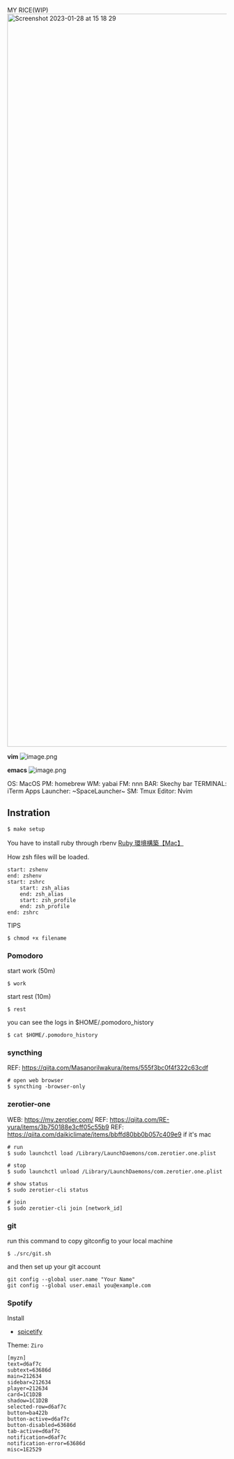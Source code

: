 MY RICE(WIP)
<img width="1680" alt="Screenshot 2023-01-28 at 15 18 29" src="https://user-images.githubusercontent.com/20104403/215241640-36121c02-ef23-4ee0-b8d8-66d69272a3f9.png">


**vim**
![image.png](https://qiita-image-store.s3.ap-northeast-1.amazonaws.com/0/184733/20aaa2ef-963b-6451-7b1f-402b535b5c37.png)

**emacs**
![image.png](https://qiita-image-store.s3.ap-northeast-1.amazonaws.com/0/184733/646b9225-3fc5-d88b-c381-e5b6b4e3256e.png)



OS: MacOS
PM: homebrew
WM: yabai
FM: nnn
BAR: Skechy bar
TERMINAL: iTerm
Apps Launcher: ~SpaceLauncher~
SM: Tmux
Editor: Nvim

## Instration
```
$ make setup
```

You have to install ruby through rbenv
[Ruby 環境構築【Mac】](https://qiita.com/kanoVNFO/items/777f4115244b3c4d2e8d)

How zsh files will be loaded.
```
start: zshenv
end: zshenv
start: zshrc
    start: zsh_alias
    end: zsh_alias
    start: zsh_profile
    end: zsh_profile
end: zshrc
```


TIPS
```
$ chmod +x filename
```


### Pomodoro
start work (50m)
```
$ work
```
start rest (10m)
```
$ rest
```
you can see the logs in $HOME/.pomodoro_history
```
$ cat $HOME/.pomodoro_history
```

### syncthing
REF: https://qiita.com/MasanoriIwakura/items/555f3bc0f4f322c63cdf
```
# open web browser
$ syncthing -browser-only
```

### zerotier-one
WEB: https://my.zerotier.com/
REF: https://qiita.com/RE-yura/items/3b750188e3cff05c55b9
REF: https://qiita.com/daikiclimate/items/bbffd80bb0b057c409e9
if it's mac
```
# run
$ sudo launchctl load /Library/LaunchDaemons/com.zerotier.one.plist

# stop
$ sudo launchctl unload /Library/LaunchDaemons/com.zerotier.one.plist

# show status
$ sudo zerotier-cli status

# join
$ sudo zerotier-cli join [network_id]
```

### git
run this command to copy gitconfig to your local machine
```
$ ./src/git.sh
```
and then set up your git account
```
git config --global user.name "Your Name"
git config --global user.email you@example.com
```



### Spotify
Install 
- [spicetify](https://spicetify.app/)

Theme: `Ziro`
```
[myzn]
text=d6af7c
subtext=63686d
main=212634
sidebar=212634
player=212634
card=1C1D2B
shadow=1C1D2B
selected-row=d6af7c
button=ba422b
button-active=d6af7c
button-disabled=63686d
tab-active=d6af7c
notification=d6af7c
notification-error=63686d
misc=1E2529
```
